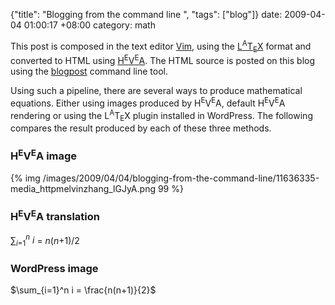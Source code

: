 {"title": "Blogging from the command line  ", "tags": ["blog"]}
date: 2009-04-04 01:00:17 +08:00
category: math

This post is composed in the text editor [Vim](http://www.vim.org), using the <a href="http://www.latex-project.org/">L<sup>A</sup>T<sub>E</sub>X</a> format and converted to HTML using <a href="http://hevea.inria.fr/">H<sup>E</sup>V<sup>E</sup>A</a>. The HTML source is posted on this blog using the [blogpost](http://srackham.wordpress.com/blogpost1/) command line tool.<p>Using such a pipeline, there are several ways to produce mathematical equations. Either using images produced by H<sup>E</sup>V<sup>E</sup>A, default H<sup>E</sup>V<sup>E</sup>A rendering or using the L<sup>A</sup>T<sub>E</sub>X plugin installed in WordPress. The following compares the result produced by each of these three methods.

### H<sup>E</sup>V<sup>E</sup>A image
{% img /images/2009/04/04/blogging-from-the-command-line/11636335-media_httpmelvinzhang_lGJyA.png 99 %}

### H<sup>E</sup>V<sup>E</sup>A translation
∑<sub><i>i</i>=1</sub><i><sup>n</sup> i</i> = <i>n</i>(<i>n</i>+1)/2

### WordPress image
$\sum_{i=1}^n i = \frac{n(n+1)}{2}$
